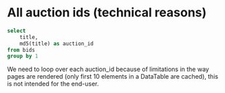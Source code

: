# All auction ids (technical reasons)


```sql all_auction_ids
select
    title,
    md5(title) as auction_id
from bids
group by 1
```

We need to loop over each auction_id because of limitations in the way pages are rendered (only first 10 elements in a DataTable are cached), this is not intended for the end-user.


<DataTable 
  data="{all_auction_ids}"
/>